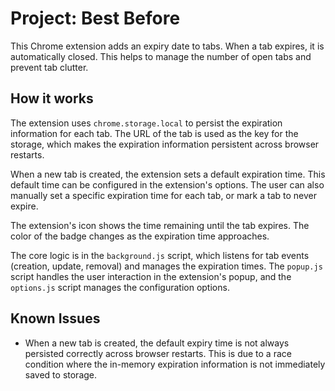# Project: Best Before

This Chrome extension adds an expiry date to tabs. When a tab expires, it is automatically closed. This helps to manage the number of open tabs and prevent tab clutter.

## How it works

The extension uses `chrome.storage.local` to persist the expiration information for each tab. The URL of the tab is used as the key for the storage, which makes the expiration information persistent across browser restarts.

When a new tab is created, the extension sets a default expiration time. This default time can be configured in the extension's options. The user can also manually set a specific expiration time for each tab, or mark a tab to never expire.

The extension's icon shows the time remaining until the tab expires. The color of the badge changes as the expiration time approaches.

The core logic is in the `background.js` script, which listens for tab events (creation, update, removal) and manages the expiration times. The `popup.js` script handles the user interaction in the extension's popup, and the `options.js` script manages the configuration options.

## Known Issues

- When a new tab is created, the default expiry time is not always persisted correctly across browser restarts. This is due to a race condition where the in-memory expiration information is not immediately saved to storage.
